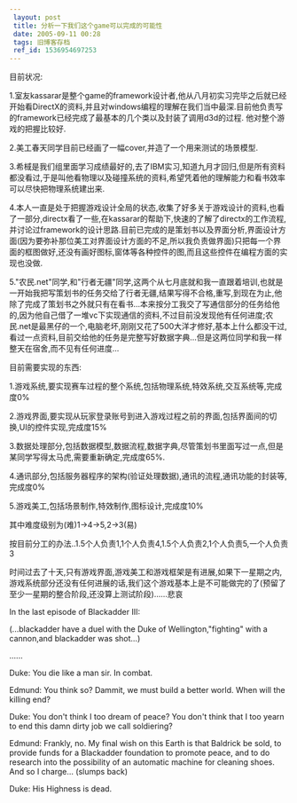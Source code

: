 ```yaml
---
 layout: post
 title: 分析一下我们这个game可以完成的可能性
 date: 2005-09-11 00:28
 tags: 旧博客存档
 ref_id: 1536954697253
---
```

目前状况:



1.室友kassarar是整个game的framework设计者,他从八月初实习完毕之后就已经开始看DirectX的资料,并且对windows编程的理解在我们当中最深.目前他负责写的framework已经完成了最基本的几个类以及封装了调用d3d的过程.
他对整个游戏的把握比较好.



2.美工春天同学目前已经画了一幅cover,并造了一个用来测试的场景模型.



3.希棫是我们组里面学习成绩最好的,去了IBM实习,知道九月才回归,但是所有资料都没看过,于是叫他看物理以及碰撞系统的资料,希望凭着他的理解能力和看书效率可以尽快把物理系统建出来.



4.本人一直是处于把握游戏设计全局的状态,收集了好多关于游戏设计的资料,也看了一部分,directx看了一些,在kassarar的帮助下,快速的了解了directx的工作流程,并讨论过framework的设计思路.目前已完成的是策划书以及界面分析,界面设计方面(因为要弥补那位美工对界面设计方面的不足,所以我负责做界面)只把每一个界面的框图做好,还没有画好图标,窗体等各种控件的图,而且这些控件在编程方面的实现也没做.



5."农民.net"同学,和"行者无疆"同学,这两个从七月底就和我一直跟着培训,也就是一开始我把写策划书的任务交给了行者无疆,结果写得不合格,重写,到现在为止,他除了完成了策划书之外就只有在看书...本来按分工我交了写通信部分的任务给他的,因为他自己借了一堆vc下实现通信的资料,不过目前没发现他有任何进度;农民.net是最黑仔的一个,电脑老坏,刚刚又花了500大洋才修好,基本上什么都没干过,看过一点资料,目前交给他的任务是完整写好数据字典...但是这两位同学和我一样整天在宿舍,而不见有任何进度...



目前需要实现的东西:

1.游戏系统,要实现赛车过程的整个系统,包括物理系统,特效系统,交互系统等,完成度0%

2.游戏界面,要实现从玩家登录账号到进入游戏过程之前的界面,包括界面间的切换,UI的控件实现,完成度15%

3.数据处理部分,包括数据模型,数据流程,数据字典,尽管策划书里面写过一点,但是某同学写得太马虎,需要重新确定,完成度65%.

4.通讯部分,包括服务器程序的架构(验证处理数据),通讯的流程,通讯功能的封装等,完成度0%

5.游戏美工,包括场景制作,特效制作,图标设计,完成度10%



其中难度级别为(难)1->4->5,2->3(易)



按目前分工的办法..1.5个人负责1,1个人负责4,1.5个人负责2,1个人负责5,一个人负责3



时间过去了十天,只有游戏界面,游戏美工和游戏框架是有进展,如果下一星期之内,游戏系统部分还没有任何进展的话,我们这个游戏基本上是不可能做完的了(预留了至少一星期的整合阶段,还没算上测试阶段)......悲哀





In the last episode of Blackadder III:

(...blackadder have a duel with the Duke of Wellington,"fighting" with a
cannon,and blackadder was shot...)



......

Duke: You die like a man sir. In combat.

Edmund: You think so? Dammit, we must build a better world. When will the
killing end?

Duke: You don't think I too dream of peace? You don't think that I too yearn
to end this damn dirty job we call soldiering?

Edmund: Frankly, no. My final wish on this Earth is that Baldrick be sold, to
provide funds for a Blackadder foundation to promote peace, and to do research
into the possibility of an automatic machine for cleaning shoes. And so I
charge... (slumps back)

Duke: His Highness is dead.

